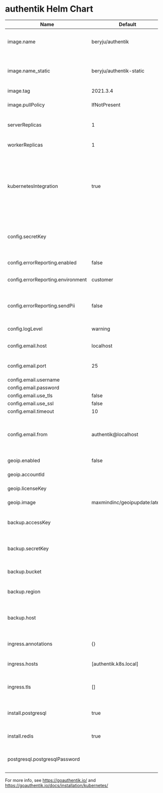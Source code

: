 # authentik Helm Chart

| Name                              | Default                 | Description |
|-----------------------------------|-------------------------|-------------|
| image.name                        | beryju/authentik        | Image used to run the authentik server and worker |
| image.name_static                 | beryju/authentik-static | Image used to run the authentik static server (CSS and JS Files) |
| image.tag                         | 2021.3.4                | Image tag |
| image.pullPolicy                  | IfNotPresent            | Image Pull Policy used for all deployments |
| serverReplicas                    | 1                       | Replicas for the Server deployment |
| workerReplicas                    | 1                       | Replicas for the Worker deployment |
| kubernetesIntegration             | true                    | Enable/disable the Kubernetes integration for authentik. This will create a service account for authentik to create and update outposts in authentik |
| config.secretKey                  |                         | Secret key used to sign session cookies, generate with `pwgen 50 1` for example. |
| config.errorReporting.enabled     | false                   | Enable/disable error reporting |
| config.errorReporting.environment | customer                | Environment sent with the error reporting |
| config.errorReporting.sendPii     | false                   | Whether to send Personally-identifiable data with the error reporting |
| config.logLevel                   | warning                 | Log level of authentik |
| config.email.host                 | localhost               | SMTP Host Emails are sent to |
| config.email.port                 | 25                      | SMTP Port Emails are sent to |
| config.email.username             |                         | SMTP Username |
| config.email.password             |                         | SMTP Password |
| config.email.use_tls              | false                   | Enable StartTLS |
| config.email.use_ssl              | false                   | Enable SSL |
| config.email.timeout              | 10                      | SMTP Timeout |
| config.email.from                 | authentik@localhost     | Email address authentik will send from, should have a correct @domain |
| geoip.enabled                     | false                   | Optionally enable GeoIP |
| geoip.accountId                   |                         | GeoIP MaxMind Account ID |
| geoip.licenseKey                  |                         | GeoIP MaxMind License key |
| geoip.image                       | maxmindinc/geoipupdate:latest  | GeoIP Updater image |
| backup.accessKey                  |                         | Optionally enable S3 Backup, Access Key |
| backup.secretKey                  |                         | Optionally enable S3 Backup, Secret Key |
| backup.bucket                     |                         | Optionally enable S3 Backup, Bucket |
| backup.region                     |                         | Optionally enable S3 Backup, Region |
| backup.host                       |                         | Optionally enable S3 Backup, to custom Endpoint like minio |
| ingress.annotations               | {}                      | Annotations for the ingress object |
| ingress.hosts                     | [authentik.k8s.local]   | Hosts which the ingress will match |
| ingress.tls                       | []                      | TLS Configuration, same as Ingress objects |
| install.postgresql                | true                    | Enables/disables the packaged PostgreSQL Chart
| install.redis                     | true                    | Enables/disables the packaged Redis Chart
| postgresql.postgresqlPassword     |                         | Password used for PostgreSQL, generated automatically.

For more info, see https://goauthentik.io/ and https://goauthentik.io/docs/installation/kubernetes/
